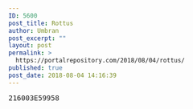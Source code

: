 ```yaml
---
ID: 5600
post_title: Rottus
author: Umbran
post_excerpt: ""
layout: post
permalink: >
  https://portalrepository.com/2018/08/04/rottus/
published: true
post_date: 2018-08-04 14:16:39
---
```

<pre>216003E59958</pre>